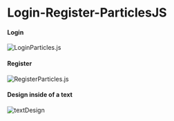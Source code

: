 # Login-Register-ParticlesJS

#### Login
<img src="https://i.imgur.com/MoA8c6R.png?1" alt="LoginParticles.js" data-canonical-src="https://i.imgur.com/MoA8c6R.png?1" style="max-width: 100%;">

#### Register
<img src="https://i.imgur.com/fYyMRW9.png" alt="RegisterParticles.js" data-canonical-src="https://i.imgur.com/fYyMRW9.png" style="max-width: 100%;">

#### Design inside of a text
<img src="https://i.imgur.com/ghRkAQL.png" alt="textDesign" data-canonical-src="https://i.imgur.com/ghRkAQL.png" style="max-width: 100%;">
